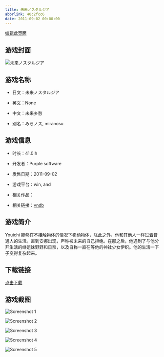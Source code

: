 ```yaml
---
title: 未来ノスタルジア
abbrlink: 40c2fcc6
date: 2011-09-02 00:00:00
---
```

[编辑此页面](https://github.com/ACG-3/ADV3-source/blob/main/source/_posts/games/%E6%9C%AA%E6%9D%A5%E3%83%8E%E3%82%B9%E3%82%BF%E3%83%AB%E3%82%B8%E3%82%A2.md)

## 游戏封面

![未来ノスタルジア](https://pan.timero.xyz/d/onedrive/img_lib_001/%E6%9C%AA%E6%9D%A5%E3%83%8E%E3%82%B9%E3%82%BF%E3%83%AB%E3%82%B8%E3%82%A2_cover.avif)


## 游戏名称

- 日文：未来ノスタルジア
- 英文：None
- 中文：未来乡愁

- 别名：みらノス, miranosu


## 游戏信息

- 时长：41.0 h
- 开发者：Purple software
- 发售日期：2011-09-02
- 游戏平台：win, and
- 相关作品：

- 相关链接：[vndb](https://vndb.org/v6747)


## 游戏简介

Youichi 能够在不接触物体的情况下移动物体，除此之外，他和其他人一样过着普通人的生活。直到安娜出现，声称被未来的自己拒绝。在那之后，他遇到了与他分开生活的继姐妹野野和日奈，以及自称一直在等他的神社少女伊织。他的生活一下子变得复杂起来。




## 下载链接

[点击下载](https://pan.timero.xyz/onedrive/adv_lib_001/%E6%9C%AA%E6%9D%A5%E3%83%8E%E3%82%B9%E3%82%BF%E3%83%AB%E3%82%B8%E3%82%A2)


## 游戏截图


![Screenshot 1](https://pan.timero.xyz/d/onedrive/img_lib_001/%E6%9C%AA%E6%9D%A5%E3%83%8E%E3%82%B9%E3%82%BF%E3%83%AB%E3%82%B8%E3%82%A2_Screenshot_1.avif)

![Screenshot 2](https://pan.timero.xyz/d/onedrive/img_lib_001/%E6%9C%AA%E6%9D%A5%E3%83%8E%E3%82%B9%E3%82%BF%E3%83%AB%E3%82%B8%E3%82%A2_Screenshot_2.avif)

![Screenshot 3](https://pan.timero.xyz/d/onedrive/img_lib_001/%E6%9C%AA%E6%9D%A5%E3%83%8E%E3%82%B9%E3%82%BF%E3%83%AB%E3%82%B8%E3%82%A2_Screenshot_3.avif)

![Screenshot 4](https://pan.timero.xyz/d/onedrive/img_lib_001/%E6%9C%AA%E6%9D%A5%E3%83%8E%E3%82%B9%E3%82%BF%E3%83%AB%E3%82%B8%E3%82%A2_Screenshot_4.avif)

![Screenshot 5](https://pan.timero.xyz/d/onedrive/img_lib_001/%E6%9C%AA%E6%9D%A5%E3%83%8E%E3%82%B9%E3%82%BF%E3%83%AB%E3%82%B8%E3%82%A2_Screenshot_5.avif)

